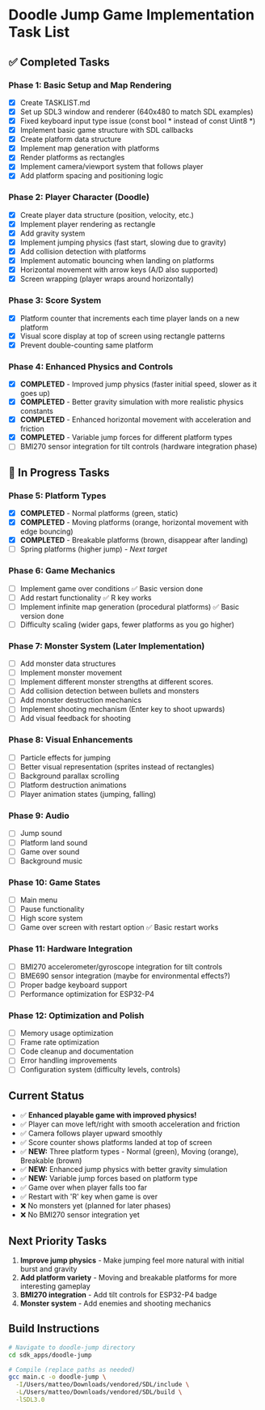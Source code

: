# Doodle Jump Game Implementation Task List

## ✅ Completed Tasks

### Phase 1: Basic Setup and Map Rendering
- [x] Create TASKLIST.md 
- [x] Set up SDL3 window and renderer (640x480 to match SDL examples)
- [x] Fixed keyboard input type issue (const bool * instead of const Uint8 *)
- [x] Implement basic game structure with SDL callbacks
- [x] Create platform data structure
- [x] Implement map generation with platforms
- [x] Render platforms as rectangles
- [x] Implement camera/viewport system that follows player
- [x] Add platform spacing and positioning logic

### Phase 2: Player Character (Doodle)
- [x] Create player data structure (position, velocity, etc.)
- [x] Implement player rendering as rectangle
- [x] Add gravity system
- [x] Implement jumping physics (fast start, slowing due to gravity)
- [x] Add collision detection with platforms
- [x] Implement automatic bouncing when landing on platforms
- [x] Horizontal movement with arrow keys (A/D also supported)
- [x] Screen wrapping (player wraps around horizontally)

### Phase 3: Score System
- [x] Platform counter that increments each time player lands on a new platform
- [x] Visual score display at top of screen using rectangle patterns
- [x] Prevent double-counting same platform

### Phase 4: Enhanced Physics and Controls
- [x] **COMPLETED** - Improved jump physics (faster initial speed, slower as it goes up)
- [x] **COMPLETED** - Better gravity simulation with more realistic physics constants
- [x] **COMPLETED** - Enhanced horizontal movement with acceleration and friction
- [x] **COMPLETED** - Variable jump forces for different platform types
- [ ] BMI270 sensor integration for tilt controls (hardware integration phase)

## 🔄 In Progress Tasks

### Phase 5: Platform Types
- [x] **COMPLETED** - Normal platforms (green, static)
- [x] **COMPLETED** - Moving platforms (orange, horizontal movement with edge bouncing)
- [x] **COMPLETED** - Breakable platforms (brown, disappear after landing)
- [ ] Spring platforms (higher jump) - *Next target*

### Phase 6: Game Mechanics
- [ ] Implement game over conditions ✅ Basic version done
- [ ] Add restart functionality ✅ R key works
- [ ] Implement infinite map generation (procedural platforms) ✅ Basic version done
- [ ] Difficulty scaling (wider gaps, fewer platforms as you go higher)

### Phase 7: Monster System (Later Implementation)
- [ ] Add monster data structures
- [ ] Implement monster movement 
- [ ] Implement different monster strengths at different scores. 
- [ ] Add collision detection between bullets and monsters
- [ ] Add monster destruction mechanics
- [ ] Implement shooting mechanism (Enter key to shoot upwards)
- [ ] Add visual feedback for shooting

### Phase 8: Visual Enhancements
- [ ] Particle effects for jumping
- [ ] Better visual representation (sprites instead of rectangles)
- [ ] Background parallax scrolling
- [ ] Platform destruction animations
- [ ] Player animation states (jumping, falling)

### Phase 9: Audio
- [ ] Jump sound
- [ ] Platform land sound
- [ ] Game over sound
- [ ] Background music

### Phase 10: Game States
- [ ] Main menu
- [ ] Pause functionality
- [ ] High score system
- [ ] Game over screen with restart option ✅ Basic restart works

### Phase 11: Hardware Integration
- [ ] BMI270 accelerometer/gyroscope integration for tilt controls
- [ ] BME690 sensor integration (maybe for environmental effects?)
- [ ] Proper badge keyboard support
- [ ] Performance optimization for ESP32-P4

### Phase 12: Optimization and Polish
- [ ] Memory usage optimization
- [ ] Frame rate optimization
- [ ] Code cleanup and documentation
- [ ] Error handling improvements
- [ ] Configuration system (difficulty levels, controls)

## Current Status
- ✅ **Enhanced playable game with improved physics!**
- ✅ Player can move left/right with smooth acceleration and friction
- ✅ Camera follows player upward smoothly
- ✅ Score counter shows platforms landed at top of screen
- ✅ **NEW:** Three platform types - Normal (green), Moving (orange), Breakable (brown)
- ✅ **NEW:** Enhanced jump physics with better gravity simulation
- ✅ **NEW:** Variable jump forces based on platform type
- ✅ Game over when player falls too far
- ✅ Restart with 'R' key when game is over
- ❌ No monsters yet (planned for later phases)
- ❌ No BMI270 sensor integration yet

## Next Priority Tasks
1. **Improve jump physics** - Make jumping feel more natural with initial burst and gravity
2. **Add platform variety** - Moving and breakable platforms for more interesting gameplay
3. **BMI270 integration** - Add tilt controls for ESP32-P4 badge
4. **Monster system** - Add enemies and shooting mechanics

## Build Instructions
```bash
# Navigate to doodle-jump directory
cd sdk_apps/doodle-jump

# Compile (replace paths as needed)
gcc main.c -o doodle-jump \
  -I/Users/matteo/Downloads/vendored/SDL/include \
  -L/Users/matteo/Downloads/vendored/SDL/build \
  -lSDL3.0
```
